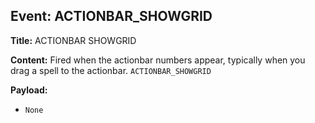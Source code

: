## Event: ACTIONBAR_SHOWGRID

**Title:** ACTIONBAR SHOWGRID

**Content:**
Fired when the actionbar numbers appear, typically when you drag a spell to the actionbar.
`ACTIONBAR_SHOWGRID`

**Payload:**
- `None`